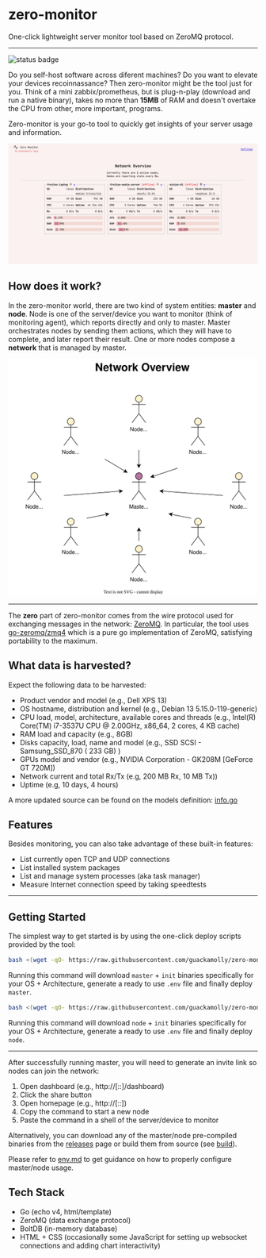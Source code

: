 # zero-monitor

One-click lightweight server monitor tool based on ZeroMQ protocol.

---

![status badge](https://img.shields.io/badge/status-beta-green)

Do you self-host software across diferent machines? Do you want to elevate your devices recoinnassance? Then zero-monitor might be the tool just for you.
Think of a mini zabbix/prometheus, but is plug-n-play (download and run a native binary), takes no more than **15MB** of RAM and doesn't overtake the CPU from other, more important, programs.

Zero-monitor is your go-to tool to quickly get insights of your server usage and information.

![screenshot of my own network nodes overview](art/screenshots/network-overview.png)

## How does it work?

In the zero-monitor world, there are two kind of system entities: **master** and **node**. Node is one of the server/device you want to monitor (think of monitoring agent), which reports directly and only to master. Master orchestrates nodes by sending them actions, which they will have to complete, and later report their result. One or more nodes compose a **network** that is managed by master.

![overview of a sample network of nodes](docs/static/network-overview.svg)

---

The **zero** part of zero-monitor comes from the wire protocol used for exchanging messages in the network: [ZeroMQ](https://zeromq.org/). In particular, the tool uses [go-zeromq/zmq4](https://github.com/go-zeromq/zmq4) which is a pure go implementation of ZeroMQ, satisfying portability to the maximum.

## What data is harvested?

Expect the following data to be harvested:

- Product vendor and model (e.g., Dell XPS 13)
- OS hostname, distribution and kernel (e.g., Debian 13 5.15.0-119-generic)
- CPU load, model, architecture, available cores and threads (e.g., Intel(R) Core(TM) i7-3537U CPU @ 2.00GHz, x86_64, 2 cores, 4 KB cache)
- RAM load and capacity (e.g., 8GB)
- Disks capacity, load, name and model (e.g., SSD SCSI - Samsung_SSD_870 ( 233 GB) )
- GPUs model and vendor (e.g., NVIDIA Corporation - GK208M [GeForce GT 720M])
- Network current and total Rx/Tx (e.g, 200 MB Rx, 10 MB Tx))
- Uptime (e.g, 10 days, 4 hours)

A more updated source can be found on the models definition: [info.go](internal/data/models/info.go)

## Features

Besides monitoring, you can also take advantage of these built-in features:

- List currently open TCP and UDP connections
- List installed system packages
- List and manage system processes (aka task manager)
- Measure Internet connection speed by taking speedtests

---

## Getting Started

The simplest way to get started is by using the one-click deploy scripts provided by the tool:

```bash
bash <(wget -qO- https://raw.githubusercontent.com/guackamolly/zero-monitor/refs/heads/master/.github/get-master)
```

Running this command will download `master` + `init` binaries specifically for your OS + Architecture, generate a ready to use `.env` file and finally deploy `master`.

```bash
bash <(wget -qO- https://raw.githubusercontent.com/guackamolly/zero-monitor/refs/heads/master/.github/get-node)
```

Running this command will download `node` + `init` binaries specifically for your OS + Architecture, generate a ready to use `.env` file and finally deploy `node`.

---

After successfully running master, you will need to generate an invite link so nodes can join the network:

1. Open dashboard (e.g., http://[::]/dashboard)
2. Click the share button
3. Open homepage (e.g., http://[::])
4. Copy the command to start a new node
5. Paste the command in a shell of the server/device to monitor 

Alternatively, you can download any of the master/node pre-compiled binaries from the [releases](https://github.com/guackamolly/zero-monitor/releases) page or build them from source (see [build](tools/build)).

Please refer to [env.md](docs/env.md) to get guidance on how to properly configure master/node usage.

## Tech Stack

- Go (echo v4, html/template)
- ZeroMQ (data exchange protocol)
- BoltDB (in-memory database)
- HTML + CSS (occasionally some JavaScript for setting up websocket connections and adding chart interactivity)